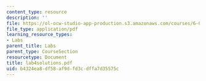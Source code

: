 ```yaml
---
content_type: resource
description: ''
file: https://ol-ocw-studio-app-production.s3.amazonaws.com/courses/6-071j-introduction-to-electronics-signals-and-measurement-spring-2006/b4324ea8df58af9dfd3cdffa7d35575c_lab4solutions.pdf
file_type: application/pdf
learning_resource_types:
- Labs
parent_title: Labs
parent_type: CourseSection
resourcetype: Document
title: lab4solutions.pdf
uid: b4324ea8-df58-af9d-fd3c-dffa7d35575c
---
```

